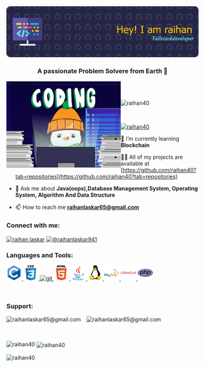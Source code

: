 
<!--
**raihan40/raihan40** is a ✨ _special_ ✨ repository because its `README.md` (this file) appears on your GitHub profile.

Here are some ideas to get you started:

- 🔭 I’m currently working on ...
- 🌱 I’m currently learning ...
- 👯 I’m looking to collaborate on ...
- 🤔 I’m looking for help with ...
- 💬 Ask me about ...
- 📫 How to reach me: ...
- 😄 Pronouns: ...
- ⚡ Fun fact: ...
-->
<img src="./github-header-image (2).png">
<h3 align="center">A passionate Problem Solvere from Earth 🍕</h3>
<img align="left" alt="Coding" width="300" src="giphy.gif"><br><br>

<p align="left"> <img src="https://komarev.com/ghpvc/?username=raihan40&label=Profile%20views&color=0e75b6&style=flat" alt="raihan40" /> </p><br>

<p align="left"> <a href="https://github.com/ryo-ma/github-profile-trophy"><img src="https://github-profile-trophy.vercel.app/?username=raihan40" alt="raihan40" /></a> </p>

- 🌱 I’m currently learning **Blockchain**

- 👨‍💻 All of my projects are available at [https://github.com/raihan40?tab=repositories](https://github.com/raihan40?tab=repositories)

- 💬 Ask me about **Java(oops),Database Management System, Operating System, Algorithm And Data Structure**

- 📫 How to reach me **raihanlaskar65@gmail.com**

<h3 align="left">Connect with me:</h3>
<p align="left">
<a href="https://fb.com/raihan laskar" target="blank"><img align="center" src="https://raw.githubusercontent.com/rahuldkjain/github-profile-readme-generator/master/src/images/icons/Social/facebook.svg" alt="raihan laskar" height="30" width="40" /></a>
<a href="https://www.hackerrank.com/@raihanlaskar941" target="blank"><img align="center" src="https://raw.githubusercontent.com/rahuldkjain/github-profile-readme-generator/master/src/images/icons/Social/hackerrank.svg" alt="@raihanlaskar941" height="30" width="40" /></a>
</p>

<h3 align="left">Languages and Tools:</h3>
<p align="left"> <a href="https://www.cprogramming.com/" target="_blank" rel="noreferrer"> <img src="https://raw.githubusercontent.com/devicons/devicon/master/icons/c/c-original.svg" alt="c" width="40" height="40"/> </a> <a href="https://www.w3schools.com/css/" target="_blank" rel="noreferrer"> <img src="https://raw.githubusercontent.com/devicons/devicon/master/icons/css3/css3-original-wordmark.svg" alt="css3" width="40" height="40"/> </a> <a href="https://git-scm.com/" target="_blank" rel="noreferrer"> <img src="https://www.vectorlogo.zone/logos/git-scm/git-scm-icon.svg" alt="git" width="40" height="40"/> </a> <a href="https://www.w3.org/html/" target="_blank" rel="noreferrer"> <img src="https://raw.githubusercontent.com/devicons/devicon/master/icons/html5/html5-original-wordmark.svg" alt="html5" width="40" height="40"/> </a> <a href="https://www.java.com" target="_blank" rel="noreferrer"> <img src="https://raw.githubusercontent.com/devicons/devicon/master/icons/java/java-original.svg" alt="java" width="40" height="40"/> </a> <a href="https://www.linux.org/" target="_blank" rel="noreferrer"> <img src="https://raw.githubusercontent.com/devicons/devicon/master/icons/linux/linux-original.svg" alt="linux" width="40" height="40"/> </a> <a href="https://www.mysql.com/" target="_blank" rel="noreferrer"> <img src="https://raw.githubusercontent.com/devicons/devicon/master/icons/mysql/mysql-original-wordmark.svg" alt="mysql" width="40" height="40"/> </a> <a href="https://www.oracle.com/" target="_blank" rel="noreferrer"> <img src="https://raw.githubusercontent.com/devicons/devicon/master/icons/oracle/oracle-original.svg" alt="oracle" width="40" height="40"/> </a> <a href="https://www.php.net" target="_blank" rel="noreferrer"> <img src="https://raw.githubusercontent.com/devicons/devicon/master/icons/php/php-original.svg" alt="php" width="40" height="40"/> </a> </p>
<br>
<h3 align="left">Support:</h3>
<p><a href="https://www.buymeacoffee.com/raihanlaskar65@gmail.com"> <img align="left" src="https://cdn.buymeacoffee.com/buttons/v2/default-yellow.png" height="50" width="210" alt="raihanlaskar65@gmail.com" /></a><a href="https://ko-fi.com/raihanlaskar65@gmail.com"> <img align="left" src="https://cdn.ko-fi.com/cdn/kofi3.png?v=3" height="50" width="210" alt="raihanlaskar65@gmail.com" /></a></p><br><br> <br>

<p><img align="left" src="https://github-readme-stats.vercel.app/api/top-langs?username=raihan40&show_icons=true&locale=en&layout=compact" alt="raihan40" /></p>

<p>&nbsp;<img align="center" src="https://github-readme-stats.vercel.app/api?username=raihan40&show_icons=true&locale=en" alt="raihan40" /></p>

<p><img align="center" src="https://github-readme-streak-stats.herokuapp.com/?user=raihan40&" alt="raihan40" /></p>

